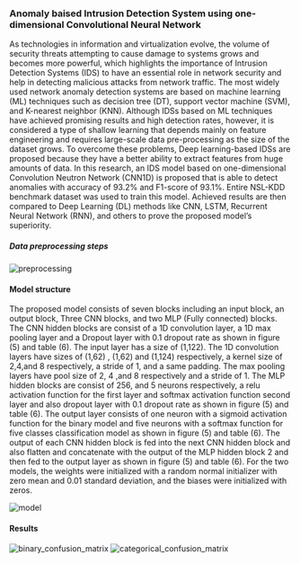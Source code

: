 ### Anomaly baised Intrusion Detection System using one-dimensional Convolutional Neural Network 
As technologies in information and virtualization evolve, the volume of security threats attempting to cause damage to systems
grows and becomes more powerful, which highlights the importance of Intrusion Detection Systems (IDS) to have an essential role
in network security and help in detecting malicious attacks from network traffic. The most widely used network anomaly detection
systems are based on machine learning (ML) techniques such as decision tree (DT), support vector machine (SVM), and K-nearest
neighbor (KNN). Although IDSs based on ML techniques have achieved promising results and high detection rates, however, it is
considered a type of shallow learning that depends mainly on feature engineering and requires large-scale data pre-processing as the
size of the dataset grows. To overcome these problems, Deep learning-based IDSs are proposed because they have a better ability
to extract features from huge amounts of data. In this research, an IDS model based on one-dimensional Convolution Neutron
Network (CNN1D) is proposed that is able to detect anomalies with accuracy of 93.2% and F1-score of 93.1%. Entire NSL-KDD
benchmark dataset was used to train this model. Achieved results are then compared to Deep Learning (DL) methods like CNN,
LSTM, Recurrent Neural Network (RNN), and others to prove the proposed model’s superiority.

##### Data preprocessing steps
![preprocessing](https://user-images.githubusercontent.com/83555471/189566619-215bcc28-6e00-4d38-b7b7-2673ff0a6b5a.png)

#### Model structure 
The proposed model consists of seven blocks including an input block, an output block, Three CNN blocks, and
two MLP (Fully connected) blocks. The CNN hidden blocks are consist of a 1D convolution layer, a 1D max pooling
layer and a Dropout layer with 0.1 dropout rate as shown in figure (5) and table (6). The input layer has a size of
(1,122). The 1D convolution layers have sizes of (1,62) , (1,62) and (1,124) respectively, a kernel size of 2,4,and 8
respectively, a stride of 1, and a same padding. The max pooling layers have pool size of 2, 4 ,and 8 respectively and
a stride of 1. The MLP hidden blocks are consist of 256, and 5 neurons respectively, a relu activation function for the
first layer and softmax activation function second layer and also dropout layer with 0.1 dropout rate as shown in figure
(5) and table (6). The output layer consists of one neuron with a sigmoid activation function for the binary model and
five neurons with a softmax function for five classes classification model as shown in figure (5) and table (6).
The output of each CNN hidden block is fed into the next CNN hidden block and also flatten and concatenate with
the output of the MLP hidden block 2 and then fed to the output layer as shown in figure (5) and table (6). For the two
models, the weights were initialized with a random normal initializer with zero mean and 0.01 standard deviation, and
the biases were initialized with zeros.

![model](https://user-images.githubusercontent.com/83555471/189566815-e7e1a10f-3de6-4066-af4a-27eaf97e0a4a.png)

#### Results 

![binary_confusion_matrix](https://user-images.githubusercontent.com/83555471/189566865-06b18d51-e815-424a-8bb5-6987ba6ab442.png)
![categorical_confusion_matrix](https://user-images.githubusercontent.com/83555471/189566875-628148ac-90f6-43d6-9335-80d081784e3c.png)
